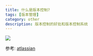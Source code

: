 ```yaml
---
title: 什么是版本控制?
tags: [版本管理]
category: other
description: 版本控制的好处和版本控制系统
---
```


![](https://wac-cdn.atlassian.com/dam/jcr:34e935dd-3108-40ef-bb3d-9ed01d977d6d/hero.svg?cdnVersion=la)

参考: [atlassian](https://www.atlassian.com/git/tutorials/what-is-version-control)
